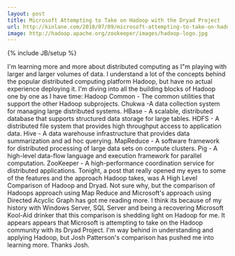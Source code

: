 ```yaml
---
layout: post
title: Microsoft Attempting to Take on Hadoop with the Dryad Project
url: http://kinlane.com/2010/07/09/microsoft-attempting-to-take-on-hadoop-with-the-dryad-project/
image: http://hadoop.apache.org/zookeeper/images/hadoop-logo.jpg
---
```

{% include JB/setup %}
<p>
     I'm learning more and more about distributed computing as I"m playing with larger and larger volumes of data. I understand a lot of the concepts behind the popular distributed computing platform Hadoop, but have no actual experience deploying it. I'm diving into all the building blocks of Hadoop one by one as I have time: Hadoop Common - The common utilities that support the other Hadoop subprojects. Chukwa -A data collection system for managing large distributed systems. HBase - A scalable, distributed database that supports structured data storage for large tables. HDFS - A distributed file system that provides high throughput access to application data. Hive - A data warehouse infrastructure that provides data summarization and ad hoc querying. MapReduce - A software framework for distributed processing of large data sets on compute clusters. Pig - A high-level data-flow language and execution framework for parallel computation. ZooKeeper - A high-performance coordination service for distributed applications. Tonight, a post that really opened my eyes to some of the features and the approach Hadoop takes, was A High Level Comparison of Hadoop and Dryad. Not sure why, but the comparison of Hadoops approach using Map Reduce and Microsoft's approach using Directed Acyclic Graph has got me reading more. I think its because of my history with Windows Server, SQL Server and being a recovering Microsoft Kool-Aid drinker that this comparison is shedding light on Hadoop for me. It appears appears that Microsoft is attempting to take on the Hadoop community with its Dryad Project. I'm way behind in understanding and applying Hadoop, but Josh Patterson's comparison has pushed me into learning more. Thanks Josh.
</p>